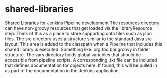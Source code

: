 # shared-libraries
Shared Libraries for Jenkins Pipeline development 
The resources directory can have non-groovy resources that get loaded via the libraryResource step. Think of this as a place to store supporting data files such as json files.
The src directory uses a structure similar to the standard Java src layout. This area is added to the classpath when a Pipeline that includes this shared library is executed. Something like: org.foo.bar.groovy in folder structure.
The vars directory holds global variables that should be accessible from pipeline scripts. A corresponding .txt file can be included that defines documentation for objects here. If found, this will be pulled in as part of the documentation in the Jenkins application.